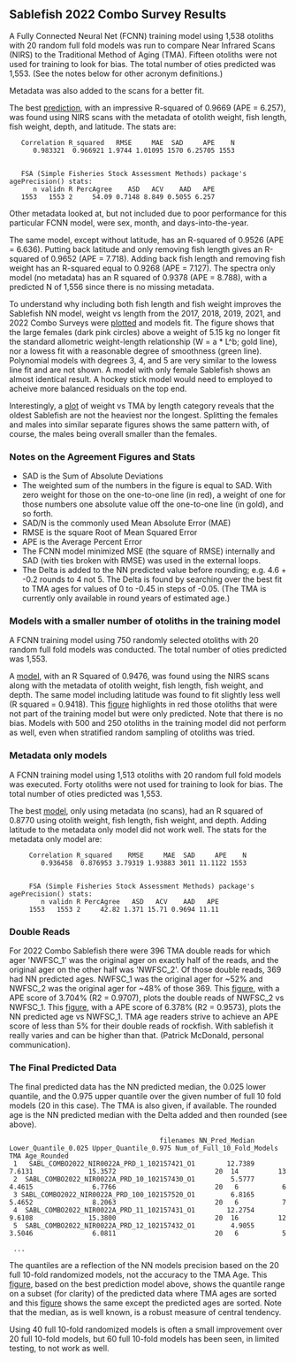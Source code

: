 ## Sablefish 2022 Combo Survey Results ##
A Fully Connected Neural Net (FCNN) training model using 1,538 otoliths with 20 random full fold models was run to compare Near Infrared Scans (NIRS) to the Traditional Method of Aging (TMA).  Fifteen otoliths were not used for training to look for bias. The total number of oties predicted was 1,553. (See the notes below for other acronym definitions.)

Metadata was also added to the scans for a better fit.  

The best [prediction](/Sablefish_2022_Combo_Survey_Results_DRAFT/Figures/Sable_2022_Combo_Scans_Otie_Wgt_Fish_Len_Weight_Depth_Lat_Agreement_Fig.png), with an impressive R-squared of 0.9669 (APE = 6.257), was found using NIRS scans with the metadata of otolith weight, fish length, fish weight, depth, and latitude. 
The stats are:

       Correlation R_squared   RMSE     MAE  SAD     APE    N
          0.983321  0.966921 1.9744 1.01095 1570 6.25705 1553
     
     
       FSA (Simple Fisheries Stock Assessment Methods) package's agePrecision() stats:     
          n validn R PercAgree    ASD   ACV    AAD   APE
       1553   1553 2     54.09 0.7148 8.849 0.5055 6.257

Other metadata looked at, but not included due to poor performance for this particular FCNN model, were sex, month, and days-into-the-year. 

The same model, except without latitude, has an R-squared of 0.9526 (APE = 6.636). Putting back latitude and only removing fish length gives an R-squared of 0.9652 (APE = 7.718). Adding back fish length and removing fish weight has an R-squared equal to 0.9268 (APE = 7.127). The spectra only model (no metadata) has an R squared of 0.9378 (APE = 8.788), with a predicted N of 1,556 since there is no missing metadata.  

To understand why including both fish length and fish weight improves the Sablefish NN model, weight vs length from the 2017, 2018, 2019, 2021, and 2022 Combo Surveys were [plotted](/Sablefish_2022_Combo_Survey_Results_DRAFT/Figures/Sablefish_2017_18_19_21_22_Combo_Survey_Weight_vs_Length.png) and models fit. The figure shows that the large females (dark pink circles) above a weight of 5.15 kg no longer fit the standard allometric weight-length relationship (W = a * L^b; gold line), nor a lowess fit with a reasonable degree of smoothness (green line).  Polynomial models with degrees 3, 4, and 5 are very similar to the lowess line fit and are not shown.  A model with only female Sablefish shows an almost identical result. A hockey stick model would need to employed to acheive more balanced residuals on the top end. 

Interestingly, a [plot](/Sablefish_2022_Combo_Survey_Results_DRAFT/Figures/Sablefish_2017_18_19_21_22_Combo_Survey_Weight_by_TMA_and_Len_Category.png) of weight vs TMA by length category reveals that the oldest Sablefish are not the heaviest nor the longest. Splitting the females and males into similar separate figures shows the same pattern with, of course, the males being overall smaller than the females.

### Notes on the Agreement Figures and Stats
- SAD is the Sum of Absolute Deviations
- The weighted sum of the numbers in the figure is equal to SAD. With zero weight for those on the one-to-one line (in red), a weight of one for those numbers one absolute value off the one-to-one line (in gold), and so forth.
- SAD/N is the commonly used Mean Absolute Error (MAE)
- RMSE is the square Root of Mean Squared Error
- APE is the Average Percent Error
- The FCNN model minimized MSE (the square of RMSE) internally and SAD (with ties broken with RMSE) was used in the external loops.
- The Delta is added to the NN predicted value before rounding; e.g. 4.6 + -0.2 rounds to 4 not 5. The Delta is found by searching over the best fit to TMA ages for values of 0 to -0.45 in steps of -0.05. (The TMA is currently only available in round years of estimated age.)

### Models with a smaller number of otoliths in the training model 
A FCNN training model using 750 randomly selected otoliths with 20 random full fold models was conducted. The total number of oties predicted was 1,553.

A [model](/Sablefish_2022_Combo_Survey_Results_DRAFT/Figures/Sable_2022_Combo_Scans_Otie_Wgt_Fish_Len_Weight_Depth_750N_Agreement_Fig.png), with an R Squared of 0.9476, was found using the NIRS scans along with the metadata of otolith weight, fish length, fish weight, and depth. The same model including latitude was found to fit slightly less well (R squared = 0.9418). This [figure](/Sablefish_2022_Combo_Survey_Results_DRAFT/Figures/TMA_minus_NN_Age_Rounded_vs_TMA_Jittered_Left_Out_Oties_Highlighted_750N.png) highlights in red those otoliths that were not part of the training model but were only predicted.  Note that there is no bias. Models with 500 and 250 otoliths in the training model did not perform as well, even when stratified random sampling of otoliths was tried.


### Metadata only models
A FCNN training model using 1,513 otoliths with 20 random full fold models was executed.  Forty otoliths were not used for training to look for bias. The total number of oties predicted was 1,553.

The best [model](/Sablefish_2022_Combo_Survey_Results_DRAFT/Figures/Sable_2022_Combo_Otie_Wgt_Fish_Len_Weight_Depth_Metadata_Only_Agreement_Fig.png), only using metadata (no scans), had an R squared of 0.8770 using otolith weight, fish length, fish weight, and depth. Adding latitude to the metadata only model did not work well. The stats for the metadata only model are:


         Correlation R_squared    RMSE     MAE  SAD     APE    N
            0.936458  0.876953 3.79319 1.93883 3011 11.1122 1553
       
       
         FSA (Simple Fisheries Stock Assessment Methods) package's agePrecision() stats:       
            n validn R PercAgree   ASD   ACV    AAD   APE
         1553   1553 2     42.82 1.371 15.71 0.9694 11.11

### Double Reads
For 2022 Combo Sablefish there were 396 TMA double reads for which ager 'NWFSC_1' was the original ager on exactly half of the reads, and the original ager on the other half was 'NWFSC_2'.  Of those double reads, 369 had NN predicted ages. NWFSC_1 was the original ager for ~52% and NWFSC_2 was the original ager for ~48% of those 369. This [figure](/Sablefish_2022_Combo_Survey_Results_DRAFT/Figures/Sable_2022_Combo_Double_Rds_NWFSC_1_vs_NWFSC_2.png), with a APE score of 3.704% (R2 = 0.9707), plots the double reads of NWFSC_2 vs NWFSC_1. This [figure](/Sablefish_2022_Combo_Survey_Results_DRAFT/Figures/Sable_2022_Combo_Double_Rds_NWFSC_1_vs_NN_Pred_Rd.png), with a APE score of 6.378% (R2 = 0.9573), plots the NN predicted age vs NWFSC_1. TMA age readers strive to achieve an APE score of less than 5% for their double reads of rockfish. With sablefish it really varies and can be higher than that. (Patrick McDonald, personal communication).

### The Final Predicted Data

The final predicted data has the NN predicted median, the 0.025 lower quantile, and the 0.975 upper quantile over the given number of full 10 fold models (20 in this case). The TMA is also given, if available. The rounded age is the NN predicted median with the Delta added and then rounded (see above).

                                          filenames NN_Pred_Median Lower_Quantile_0.025 Upper_Quantile_0.975 Num_of_Full_10_Fold_Models TMA Age_Rounded
     1   SABL_COMBO2022_NIR0022A_PRD_1_102157421_O1        12.7389               7.6131              15.3572                         20  14          13
     2  SABL_COMBO2022_NIR0022A_PRD_10_102157430_O1         5.5777               4.4615               6.7766                         20   6           6
     3 SABL_COMBO2022_NIR0022A_PRD_100_102157520_O1         6.8165               5.4652               8.2063                         20   6           7
     4  SABL_COMBO2022_NIR0022A_PRD_11_102157431_O1        12.2754               9.6108              15.3800                         20  16          12
     5  SABL_COMBO2022_NIR0022A_PRD_12_102157432_O1         4.9055               3.5046               6.0811                         20   6           5
     
     ...

The quantiles are a reflection of the NN models precision based on the 20 full 10-fold randomized models, not the accuracy to the TMA Age.  This [figure](/Sablefish_2022_Combo_Survey_Results_DRAFT/Figures/Sable_2022_Combo_Scans_Otie_Wgt_Fish_Len_Weight_Depth_Lat_TMA_Sorted_Subset.png), based on the best prediction model above, 
shows the quantile range on a subset (for clarity) of the predicted data where TMA ages are sorted and this [figure](/Sablefish_2022_Combo_Survey_Results_DRAFT/Figures/Sable_2022_Combo_Scans_Otie_Wgt_Fish_Len_Weight_Depth_Lat_Predicted_Ages_Sorted_Subset.png) shows the same except the predicted ages are sorted. Note that the median, as is well known, is a robust measure of central tendency. 

Using 40 full 10-fold randomized models is often a small improvement over 20 full 10-fold models, but 60 full 10-fold models has been seen, in limited testing, to not work as well.
     

















